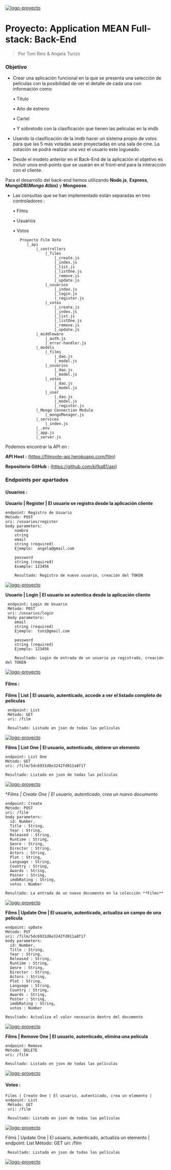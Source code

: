 [![logo-proyecto](https://i.imgur.com/bbISOvdm.png)](https://i.imgur.com/bbISOvdm.png)

# Proyecto: Application MEAN Full-stack: Back-End 

> Por Toni Reis & Angela Turizo

### Objetivo

- Crear una aplicación funcional en la que se presenta una selección de películas con la posibilidad de ver el detalle de cada una con información como:

    • Título

    • Año de estreno

    • Cartel

    • Y sobretodo con la clasificación que tienen las películas en la imdb

- Usando la clasificación de la imdb hacer un sistema propio de votos para que las 5 más votadas sean proyectadas en una sala de cine. La votación se podrá realizar una vez el usuario este logueado.

- Desde el modelo anterior en el Back-End de la aplicación el objetivo es incluir unos end-points que se usarán en el front-end para la interacción con el cliente.

Para el desarrollo del back-end hemos utilizando **Node.js**, **Express**, **MongoDB(_Mongo Atlas_)** y **Mongoose**. 

- Las consultas que se han implementado están separadas en tres controladores :

    • Films 
    
    • Usuarios 
    
    • Votos

         Proyecto Film Vote
            |_api
                |_controllers
                    |_films
                        |_create.js
                        |_index.js
                        |_list.js
                        |_listOne.js
                        |_remove.js
                        |_update.js
                    |_usuarios
                        |_index.js
                        |_login.js
                        |_register.js
                    |_votos
                        |_create.js
                        |_index.js
                        |_list.js
                        |_listOne.js
                        |_remove.js
                        |_update.js
                |_middleware
                    |_auth.js
                    |_error-handler.js
                |_models
                    |_films
                        |_dao.js
                        |_model.js
                    |_usuarios
                        |_dao.js
                        |_model.js
                    |_votos
                        |_dao.js
                        |_model.js
                    |_user
                        |_dao.js
                        |_model.js
                        |_register.js
                |_Mongo Connection Module
                    |_mongoManager.js
                |_services
                    |_index.js
                |_.env
                |_app.js
                |_server.js


Podemos encontrar la API en :

**API Host :**
(https://filmvote-api.herokuapp.com/film)

**Repositorio GitHub :** (https://github.com/kifka81/api)

### Endpoints por apartados

#### Usuarios :

**Usuario | Register | El usuario se registra desde la aplicación cliente**

    endpoint: Registro de Usuario
    Método: POST
    uri: /usuarios/register
    body parameters:
        nombre
        string
        email
        string (required) 
        Ejemplo:  angela@gmail.com
                        
        password
        string (required) 
        Example: 123456      
        
        Resultado: Registro de nuevo usuario, creación del TOKEN
                        
[![logo-proyecto](https://i.imgur.com/RvYkG5B.jpg)](https://i.imgur.com/RvYkG5B.jpg)

**Usuario | Login | El usuario se autentica desde la aplicación cliente**

     endpoint: Login de Usuario
     Método: POST
     uri: /usuarios/login
     body parameters:
        email
        string (required) 
        Ejemplo:  toni@gmail.com
                        
        password
        string (required) 
        Ejemplo: 123456
        
        Resultado: Login de entrada de un usuario ya registrado, creación del TOKEN 

[![logo-proyecto](https://i.imgur.com/5XpSuXG.jpg)](https://i.imgur.com/5XpSuXG.jpg)

#### Films :

**Films | List | El usuario, autenticado, accede a ver el listado completo de películas**

     endpoint: List
     Método: GET
     uri: /film
     
     Resultado: Listado en json de todas las películas

[![logo-proyecto](https://i.imgur.com/HaO5wzt.jpg)](https://i.imgur.com/HaO5wzt.jpg)

**Films | List One | El usuario, autenticado, obtiene un elemento**

    endpoint: List One
    Método: GET
    uri: /film/5dc6931d8e3242fd911a8f17
     
    Resultado: Listado en json de todas las películas

[![logo-proyecto](https://i.imgur.com/avrpsF7.jpg)](https://i.imgur.com/avrpsF7.jpg)

**Films | Create One | El usuario, autenticado, crea un nuevo documento*

    endpoint: Create
    Método: POST
    uri: /film
    body parameters:
      id: Number,
      Title : String,
      Year : String,
      Released : String,
      Runtime : String,
      Genre : String,
      Director : String,
      Actors : String,
      Plot : String,
      Language : String,
      Country : String,
      Awards : String,
      Poster : String,
      imdbRating : String,
      votos : Number
     
    Resultado: La entrada de un nuevo documento en la colección **Films**
    
[![logo-proyecto](https://i.imgur.com/avrpsF7.jpg)](https://i.imgur.com/avrpsF7.jpg)

**Films | Update One | El usuario, autenticado, actualiza un campo de una película**

    endpoint: upDate
    Método: PUT
    uri: /film/5dc6931d8e3242fd911a8f17
    body parameters:
      id: Number,
      Title : String,
      Year : String,
      Released : String,
      Runtime : String,
      Genre : String,
      Director : String,
      Actors : String,
      Plot : String,
      Language : String,
      Country : String,
      Awards : String,
      Poster : String,
      imdbRating : String,
      votos : Number
     
    Resultado: Actualiza el valor necesario dentro del documento

[![logo-proyecto](https://i.imgur.com/avrpsF7.jpg)](https://i.imgur.com/avrpsF7.jpg)

**Films | Remove One | El usuario, autenticado, elimina una película**

    endpoint: Remove
    Método: DELETE
    uri: /film
     
    Resultado: Listado en json de todas las películas

[![logo-proyecto](https://i.imgur.com/avrpsF7.jpg)](https://i.imgur.com/avrpsF7.jpg)

#### Votos :

    Films | Create One | El usuario, autenticado, crea un elemento |
    endpoint: List
     Método: GET
     uri: /film
     
     Resultado: Listado en json de todas las películas
[![logo-proyecto](https://i.imgur.com/avrpsF7.jpg)](https://i.imgur.com/avrpsF7.jpg)

Films | Update One | El usuario, autenticado, actualiza un elemento |
endpoint: List
     Método: GET
     uri: /film
     
     Resultado: Listado en json de todas las películas
[![logo-proyecto](https://i.imgur.com/avrpsF7.jpg)](https://i.imgur.com/avrpsF7.jpg)


                
